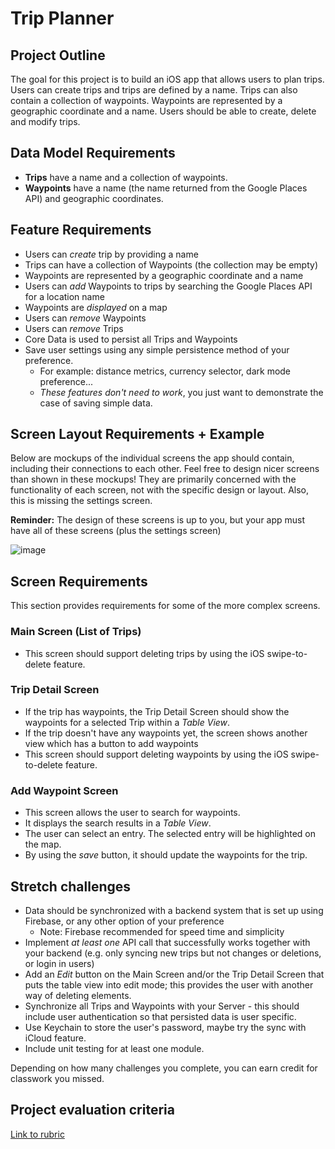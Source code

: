 # Trip Planner

<!-- Found this project from previous curriculum, I think it can work for this course -->

## Project Outline

The goal for this project is to build an iOS app that allows users to plan trips. Users can create trips and trips are defined by a name. Trips can also contain a collection of waypoints. Waypoints are represented by a geographic coordinate and a name. Users should be able to create, delete and modify trips.

<!-- Makes sense to include the backend portion of the project? -->

## Data Model Requirements

- **Trips** have a name and a collection of waypoints.
- **Waypoints** have a name (the name returned from the Google Places API) and geographic coordinates.

## Feature Requirements

- Users can _create_ trip by providing a name
- Trips can have a collection of Waypoints (the collection may be empty)
- Waypoints are represented by a geographic coordinate and a name
- Users can _add_ Waypoints to trips by searching the Google Places API for a location name
- Waypoints are _displayed_ on a map
- Users can _remove_ Waypoints
- Users can _remove_ Trips
- Core Data is used to persist all Trips and Waypoints
- Save user settings using any simple persistence method of your preference.
    - For example: distance metrics, currency selector, dark mode preference...
    - _These features don't need to work_, you just want to demonstrate the case of saving simple data.

## Screen Layout Requirements + Example

Below are mockups of the individual screens the app should contain, including their connections to each other. Feel free to design nicer screens than shown in these mockups! They are primarily concerned with the functionality of each screen, not with the specific design or layout. Also, this is missing the settings screen.

**Reminder:** The design of these screens is up to you, but your app must have all of these screens (plus the settings screen)

![image](TripPlanner_ScreenFlow.png)

## Screen Requirements

This section provides requirements for some of the more complex screens.

### Main Screen (List of Trips)

- This screen should support deleting trips by using the iOS swipe-to-delete feature.

### Trip Detail Screen

- If the trip has waypoints, the Trip Detail Screen should show the waypoints for a selected Trip within a _Table View_.
- If the trip doesn't have any waypoints yet, the screen shows another view which has a button to add waypoints
- This screen should support deleting waypoints by using the iOS swipe-to-delete feature.

### Add Waypoint Screen

- This screen allows the user to search for waypoints.
- It displays the search results in a _Table View_.
- The user can select an entry. The selected entry will be highlighted on the map.
- By using the *save* button, it should update the waypoints for the trip.

## Stretch challenges

- Data should be synchronized with a backend system that is set up using Firebase, or any other option of your preference
    - Note: Firebase recommended for speed time and simplicity
- Implement _at least one_ API call that successfully works together with your backend (e.g. only syncing new trips but not changes or deletions, or login in users)
- Add an *Edit* button on the Main Screen and/or the Trip Detail Screen that puts the table view into edit mode; this provides the user with another way of deleting elements.
- Synchronize all Trips and Waypoints with your Server - this should include user authentication so that persisted data is user specific.  
- Use Keychain to store the user's password, maybe try the sync with iCloud feature.
- Include unit testing for at least one module.

Depending on how many challenges you complete, you can earn credit for classwork you missed.

## Project evaluation criteria

[Link to rubric](https://docs.google.com/document/d/19VNDmeijyo0FlcguhDO9PB5nDDoQcZpYF26WJODvB_I/edit?usp=sharing)
